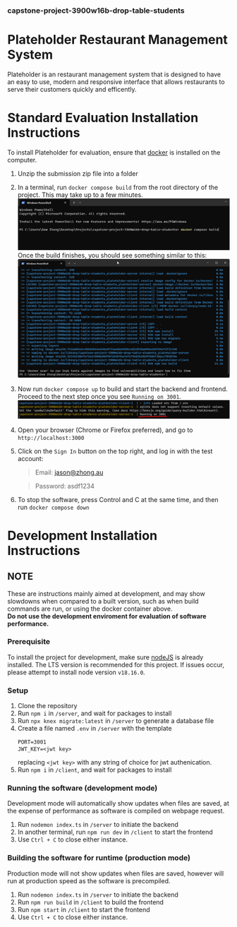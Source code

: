 ### capstone-project-3900w16b-drop-table-students

# Plateholder Restaurant Management System

Plateholder is an restaurant management system that is designed to have an easy to use, modern and responsive interface that allows restaurants to serve their customers quickly and efficently.

# Standard Evaluation Installation Instructions

To install Plateholder for evaluation, ensure that [docker](https://www.docker.com/ "Click here to goto the docker download page") is installed on the computer.

1. Unzip the submission zip file into a folder
2. In a terminal, run `docker compose build` from the root directory of the project. This may take up to a few minutes.
   ![commandline with docker compose build command](/readme-images/readme-0.png)
   Once the build finishes, you should see something similar to this:
   ![commandline showing build complete](/readme-images/readme-1.png)
3. Now run `docker compose up` to build and start the backend and frontend. Proceed to the next step once you see `Running on 3001`.
   ![commandline showing "Running on 3001"](/readme-images/readme-2.png)
4. Open your browser (Chrome or Firefox preferred), and go to `http://localhost:3000`
5. Click on the `Sign In` button on the top right, and log in with the test account:

   > Email: jason@zhong.au

   > Password: asdf1234

6. To stop the software, press Control and C at the same time, and then run `docker compose down`

# Development Installation Instructions

## NOTE

These are instructions mainly aimed at development, and may show slowdowns when compared to a built version, such as when build commands are run, or using the docker container above. </br>
**Do not use the development enviroment for evaluation of software performance.**

### Prerequisite

To install the project for development, make sure [nodeJS](https://nodejs.org/en/download/ "Click here to goto the nodeJS download page") is already installed. The LTS version is recommended for this project. If issues occur, please attempt to install node version `v18.16.0`.

### Setup

1.  Clone the repository
2.  Run `npm i` in `/server`, and wait for packages to install
3.  Run `npx knex migrate:latest` in `/server` to generate a database file
4.  Create a file named `.env` in `/server` with the template
    ```
    PORT=3001
    JWT_KEY=<jwt key>
    ```
    replacing `<jwt key>` with any string of choice for jwt authenication.
5.  Run `npm i` in `/client`, and wait for packages to install

### Running the software (development mode)

Development mode will automatically show updates when files are saved, at the expense of performance as software is compiled on webpage request.

1.  Run `nodemon index.ts` in `/server` to initiate the backend
2.  In another terminal, run `npm run dev` in `/client` to start the frontend
3.  Use `Ctrl + C` to close either instance.

### Building the software for runtime (production mode)

Production mode will not show updates when files are saved, however will run at production speed as the software is precompiled.

1.  Run `nodemon index.ts` in `/server` to initiate the backend
2.  Run `npm run build` in `/client` to build the frontend
3.  Run `npm start` in `/client` to start the frontend
4.  Use `Ctrl + C` to close either instance.
